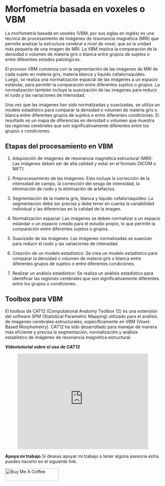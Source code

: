 # Morfometría basada en voxeles o VBM
La morfometría basada en voxeles (VBM, por sus siglas en inglés) es una técnica de procesamiento de imágenes de resonancia magnética (MRI) que permite analizar la estructura cerebral a nivel de voxel, que es la unidad más pequeña de una imagen de MRI. La VBM implica la comparación de la densidad o volumen de materia gris o blanca entre grupos de sujetos o entre diferentes estados patológicos.

El proceso VBM comienza con la segmentación de las imágenes de MRI de cada sujeto en materia gris, materia blanca y líquido cefalorraquídeo. Luego, se realiza una normalización espacial de las imágenes a un espacio estándar, para permitir la comparación entre diferentes sujetos o grupos. La normalización también incluye la suavización de las imágenes para reducir el ruido y las variaciones de intensidad.

Una vez que las imágenes han sido normalizadas y suavizadas, se utiliza un modelo estadístico para comparar la densidad o volumen de materia gris o blanca entre diferentes grupos de sujetos o entre diferentes condiciones. El resultado es un mapa de diferencias en densidad o volumen que muestra las regiones cerebrales que son significativamente diferentes entre los grupos o condiciones.

## Etapas del procesamiento en VBM

1. Adquisición de imágenes de resonancia magnética estructural (MRI): Las imágenes deben ser de alta calidad y estar en el formato DICOM o NIFTI.

2. Preprocesamiento de las imágenes: Esto incluye la corrección de la intensidad de campo, la corrección del sesgo de intensidad, la eliminación de ruido y la eliminación de artefactos.

3. Segmentación de la materia gris, blanca y líquido cefalorraquídeo: La segmentación debe ser precisa y debe tener en cuenta la variabilidad individual y las diferencias en la calidad de la imagen.

4. Normalización espacial: Las imágenes se deben normalizar a un espacio estándar o un espacio creado para el estudio propio, lo que permite la comparación entre diferentes sujetos o grupos.

5. Suavizado de las imágenes: Las imágenes normalizadas se suavizan para reducir el ruido y las variaciones de intensidad.

6. Creación de un modelo estadístico: Se crea un modelo estadístico para comparar la densidad o volumen de materia gris o blanca entre diferentes grupos de sujetos o entre diferentes condiciones.

7. Realizar un análisis estadístico: Se realiza un análisis estadístico para identificar las regiones cerebrales que son significativamente diferentes entre los grupos o condiciones.


## Toolbox para VBM

El toolbox de CAT12 (Computational Anatomy Toolbox 12) es una extensión del software SPM (Statistical Parametric Mapping) utilizado para el análisis de imágenes cerebrales estructurales, específicamente en VBM (Voxel-Based Morphometry). CAT12 ha sido desarrollado para manejar de manera más eficiente y precisa la segmentación, normalización y análisis estadístico de imágenes de resonancia magnética estructural.

***Videotutorial sobre el uso de CAT12***

<!-- blank line -->

<figure class="video_container">
  <iframe src="https://www.youtube.com/embed/dyXn_5F4nHQ " width="100%" height="310" frameborder="0" allowfullscreen="true"> </iframe>
</figure>

<!-- blank line -->

**Apoya mi trabajo**
Si deseas apoyar mi trabajo o tener alguna asesoria extra puedes hacerlo en el siguiente link:

<a href="https://www.buymeacoffee.com/pabloreyesg" target="_blank"><img src="https://cdn.buymeacoffee.com/buttons/default-orange.png" alt="Buy Me A Coffee" height="41" width="174"></a>
